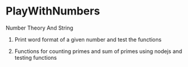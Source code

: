 # PlayWithNumbers
Number Theory And String
1. Print word format of a given number and test the functions

2. Functions for counting primes and sum of primes using nodejs and testing functions
